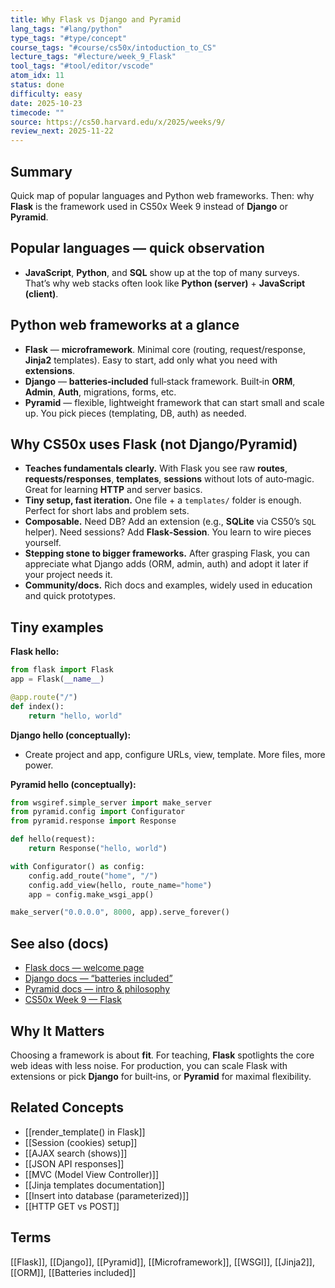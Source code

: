 ```yaml
---
title: Why Flask vs Django and Pyramid
lang_tags: "#lang/python"
type_tags: "#type/concept"
course_tags: "#course/cs50x/intoduction_to_CS"
lecture_tags: "#lecture/week_9_Flask"
tool_tags: "#tool/editor/vscode"
atom_idx: 11
status: done
difficulty: easy
date: 2025-10-23
timecode: ""
source: https://cs50.harvard.edu/x/2025/weeks/9/
review_next: 2025-11-22
---
```


## Summary
Quick map of popular languages and Python web frameworks. Then: why **Flask** is the framework used in CS50x Week 9 instead of **Django** or **Pyramid**.

## Popular languages — quick observation
- **JavaScript**, **Python**, and **SQL** show up at the top of many surveys. That’s why web stacks often look like **Python (server)** + **JavaScript (client)**.

## Python web frameworks at a glance
- **Flask** — **microframework**. Minimal core (routing, request/response, **Jinja2** templates). Easy to start, add only what you need with **extensions**.
- **Django** — **batteries‑included** full‑stack framework. Built‑in **ORM**, **Admin**, **Auth**, migrations, forms, etc.
- **Pyramid** — flexible, lightweight framework that can start small and scale up. You pick pieces (templating, DB, auth) as needed.

## Why CS50x uses Flask (not Django/Pyramid)
- **Teaches fundamentals clearly.** With Flask you see raw **routes**, **requests/responses**, **templates**, **sessions** without lots of auto‑magic. Great for learning **HTTP** and server basics.
- **Tiny setup, fast iteration.** One file + a `templates/` folder is enough. Perfect for short labs and problem sets.
- **Composable.** Need DB? Add an extension (e.g., **SQLite** via CS50’s `SQL` helper). Need sessions? Add **Flask‑Session**. You learn to wire pieces yourself.
- **Stepping stone to bigger frameworks.** After grasping Flask, you can appreciate what Django adds (ORM, admin, auth) and adopt it later if your project needs it.
- **Community/docs.** Rich docs and examples, widely used in education and quick prototypes.

## Tiny examples
**Flask hello:**
```python
from flask import Flask
app = Flask(__name__)

@app.route("/")
def index():
    return "hello, world"
```
**Django hello (conceptually):**
- Create project and app, configure URLs, view, template. More files, more power.

**Pyramid hello (conceptually):**
```python
from wsgiref.simple_server import make_server
from pyramid.config import Configurator
from pyramid.response import Response

def hello(request):
    return Response("hello, world")

with Configurator() as config:
    config.add_route("home", "/")
    config.add_view(hello, route_name="home")
    app = config.make_wsgi_app()

make_server("0.0.0.0", 8000, app).serve_forever()
```

## See also (docs)
- [Flask docs — welcome page](https://flask.palletsprojects.com/)
- [Django docs — “batteries included”](https://docs.djangoproject.com/en/5.2/)
- [Pyramid docs — intro & philosophy](https://trypyramid.com/)
- [CS50x Week 9 — Flask](https://cs50.harvard.edu/x/2025/weeks/9/)

## **Why It Matters**
Choosing a framework is about **fit**. For teaching, **Flask** spotlights the core web ideas with less noise. For production, you can scale Flask with extensions or pick **Django** for built‑ins, or **Pyramid** for maximal flexibility.

## Related Concepts
- [[render_template() in Flask]]
- [[Session (cookies) setup]]
- [[AJAX search (shows)]]
- [[JSON API responses]]
- [[MVC (Model View Controller)]]
- [[Jinja templates documentation]]
- [[Insert into database (parameterized)]]
- [[HTTP GET vs POST]]

## Terms
[[Flask]], [[Django]], [[Pyramid]], [[Microframework]], [[WSGI]], [[Jinja2]], [[ORM]], [[Batteries included]]
